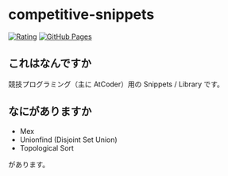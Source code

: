 # competitive-snippets

[![Rating](https://badgen.org/img/atcoder/kyre/rating/algorithm?style=plastic)](https://atcoder.jp/users/kyre?contestType=algo)
[![GitHub Pages](https://img.shields.io/static/v1?label=GitHub+Pages&message=+&color=brightgreen&logo=github&style=plastic)](https://Kyure-A.github.io/competitive-snippets.git/)

## これはなんですか

競技プログラミング（主に AtCoder）用の Snippets / Library です。

## なにがありますか

- Mex
- Unionfind (Disjoint Set Union)
- Topological Sort

があります。
